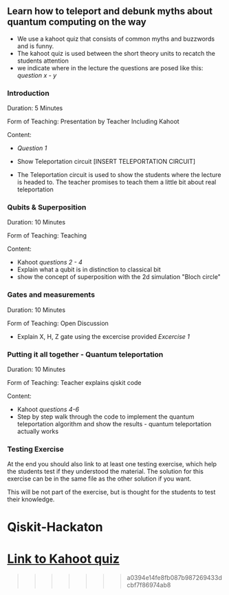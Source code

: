 ## Learn how to teleport and debunk myths about quantum computing on the way

- We use a kahoot quiz that consists of common myths and buzzwords and is funny. 
- The kahoot quiz is used between the short theory units to recatch the students attention
- we indicate where in the lecture the questions are posed like this: *question x - y*

### Introduction

Duration: 5 Minutes

Form of Teaching: Presentation by Teacher Including Kahoot 

Content:
- *Question 1*

- Show Teleportation circuit [INSERT TELEPORTATION CIRCUIT]
- The Teleportation circuit is used to show the students where the lecture is headed to. The teacher promises to teach them a little bit about real teleportation

### Qubits & Superposition 

Duration: 10 Minutes

Form of Teaching: Teaching 

Content:
- Kahoot *questions 2 - 4* 
- Explain what a qubit is in distinction to classical bit
- show the concept of superposition with the 2d simulation "Bloch circle"


### Gates and measurements 

Duration: 10 Minutes

Form of Teaching: Open Discussion

- Explain X, H, Z gate using the excercise provided *Excercise 1*


### Putting it all together - Quantum teleportation


Duration: 10 Minutes

Form of Teaching: Teacher explains qiskit code


Content: 
- Kahoot *questions 4-6*
- Step by step walk through the code to implement the quantum teleportation algorithm and show the results - quantum teleportation actually works



### Testing Exercise

At the end you should also link to at least one testing exercise, which help the students test if they understood the material. 
The solution for this exercise can be in the same file as the other solution if you want.

This will be not part of the exercise, but is thought for the students to test their knowledge.


# Qiskit-Hackaton


[Link to Kahoot quiz](https://create.kahoot.it/details/3c621705-3a35-43ba-8eb9-cf678dfda3b7)
=======
>>>>>>> a0394e14fe8fb087b987269433dcbf7f86974ab8
